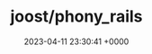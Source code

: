 ---
title: "joost/phony_rails"
link: "https://github.com/joost/phony_rails"
date: "2023-04-11 23:30:41 +0000"
description: "This Gem adds useful methods to your Rails app to validate, display and save phone numbers. It uses the super awesome Phony gem (https://github.com/floere/phony)."
category: "github"
---